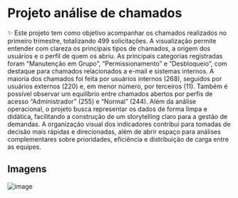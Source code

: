 # Projeto análise de chamados

✨ Este projeto tem como objetivo acompanhar os chamados realizados no primeiro trimestre, totalizando 499 solicitações. A visualização permite entender com clareza os principais tipos de chamados, a origem dos usuários e o perfil de quem os abriu. As principais categorias registradas foram “Manutenção em Grupo”, “Permissionamento” e “Desbloqueio”, com destaque para chamados relacionados a e-mail e sistemas internos. A maioria dos chamados foi feita por usuários internos (268), seguidos por usuários externos (220) e, em menor número, por terceiros (11). Também é possível observar um equilíbrio entre chamados abertos por perfis de acesso “Administrador” (255) e “Normal” (244). Além da análise operacional, o projeto busca representar os dados de forma limpa e didática, facilitando a construção de um storytelling claro para a gestão de demandas. A organização visual dos indicadores contribui para tomadas de decisão mais rápidas e direcionadas, além de abrir espaço para análises complementares sobre prioridades, eficiência e distribuição de carga entre as equipes.

## Imagens

![image](https://github.com/user-attachments/assets/98052544-7fad-437b-94cd-7bed7f56948b)
